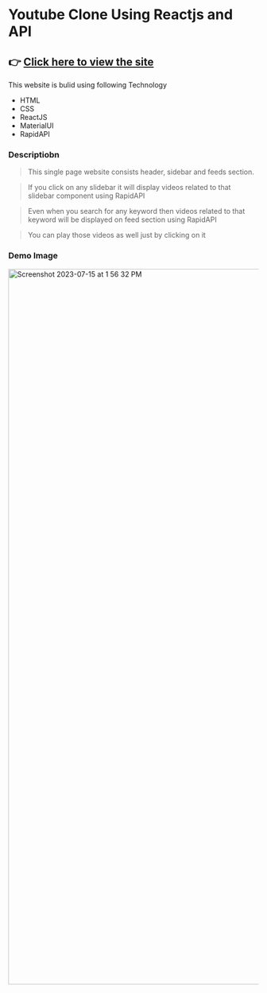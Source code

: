 
Youtube Clone Using Reactjs and API
====================

👉 [Click here to view the site](https://youtubeclonebyck.netlify.app)
---------------------

This website is bulid using following Technology

- HTML
- CSS
- ReactJS
- MaterialUI
- RapidAPI

### Descriptiobn

> This single page website consists header, sidebar and feeds section.

> If you click on any slidebar it will display videos related to that slidebar component using RapidAPI

> Even when you search for any keyword then videos related to that keyword will be displayed on feed section using RapidAPI

> You can play those videos as well just by clicking on it

### Demo Image

<img width="1440" alt="Screenshot 2023-07-15 at 1 56 32 PM" src="https://github.com/chaitanyakatore/ReactProjects/assets/106269976/ee0c0f41-6f08-4c2c-8f1f-cbd561c5b7cd">
